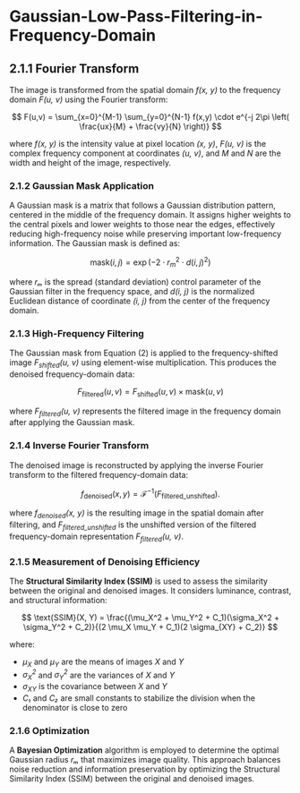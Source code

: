 # Gaussian-Low-Pass-Filtering-in-Frequency-Domain
## 2.1.1 Fourier Transform

The image is transformed from the spatial domain *f(x, y)* to the frequency domain *F(u, v)* using the Fourier transform:

$$
F(u,v) = \sum_{x=0}^{M-1} \sum_{y=0}^{N-1} f(x,y) \cdot e^{-j 2\pi \left( \frac{ux}{M} + \frac{vy}{N} \right)}
$$

where *f(x, y)* is the intensity value at pixel location *(x, y)*, *F(u, v)* is the complex frequency component at coordinates *(u, v)*, and *M* and *N* are the width and height of the image, respectively.
### 2.1.2 Gaussian Mask Application

A Gaussian mask is a matrix that follows a Gaussian distribution pattern, centered in the middle of the frequency domain. It assigns higher weights to the central pixels and lower weights to those near the edges, effectively reducing high-frequency noise while preserving important low-frequency information. The Gaussian mask is defined as:

$$
\text{mask}(i, j) = \exp\left(-2 \cdot r_m^2 \cdot d(i,j)^2\right)
$$

where *rₘ* is the spread (standard deviation) control parameter of the Gaussian filter in the frequency space, and *d(i, j)* is the normalized Euclidean distance of coordinate *(i, j)* from the center of the frequency domain.
### 2.1.3 High-Frequency Filtering

The Gaussian mask from Equation (2) is applied to the frequency-shifted image *F<sub>shifted</sub>(u, v)* using element-wise multiplication. This produces the denoised frequency-domain data:

$$
F_{\text{filtered}}(u, v) = F_{\text{shifted}}(u, v) \times \text{mask}(u, v)
$$

where *F<sub>filtered</sub>(u, v)* represents the filtered image in the frequency domain after applying the Gaussian mask.
### 2.1.4 Inverse Fourier Transform

The denoised image is reconstructed by applying the inverse Fourier transform to the filtered frequency-domain data:

$$
f_{\mathrm{denoised}}(x, y) = \mathcal{F}^{-1} \left( F_{\mathrm{filtered\_unshifted}} \right).
$$

where *f<sub>denoised</sub>(x, y)* is the resulting image in the spatial domain after filtering, and *F<sub>filtered\_unshifted</sub>* is the unshifted version of the filtered frequency-domain representation *F<sub>filtered</sub>(u, v)*.


### 2.1.5 Measurement of Denoising Efficiency

The **Structural Similarity Index (SSIM)** is used to assess the similarity between the original and denoised images. It considers luminance, contrast, and structural information:

$$
\text{SSIM}(X, Y) = \frac{(\mu_X^2 + \mu_Y^2 + C_1)(\sigma_X^2 + \sigma_Y^2 + C_2)}{(2 \mu_X \mu_Y + C_1)(2 \sigma_{XY} + C_2)}
$$

where:
- *μ<sub>X</sub>* and *μ<sub>Y</sub>* are the means of images *X* and *Y*
- *σ<sub>X</sub><sup>2</sup>* and *σ<sub>Y</sub><sup>2</sup>* are the variances of *X* and *Y*
- *σ<sub>XY</sub>* is the covariance between *X* and *Y*
- *C₁* and *C₂* are small constants to stabilize the division when the denominator is close to zero
### 2.1.6 Optimization

A **Bayesian Optimization** algorithm is employed to determine the optimal Gaussian radius *rₘ* that maximizes image quality. This approach balances noise reduction and information preservation by optimizing the Structural Similarity Index (SSIM) between the original and denoised images.

